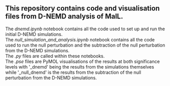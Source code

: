 ## This repository contains code and visualisation files from D-NEMD analysis of MalL.  

The *dnemd.ipynb* notebook contains all the code used to set up and run the initial D-NEMD simulations.  
The *null_simulation_and_analysis.ipynb* notebook contains all the code used to run the null perturbation and the subtraction of the null perturbation from the D-NEMD simulations.  
The *.py* files are called within these notebooks.  
The *.pse* files are PyMOL visualisations of the results at both significance levels with '_dnemd' being the results from the simulations themselves while '_null_dnemd' is the results from the subtraction of the null perturbation from the D-NEMD simulations.
